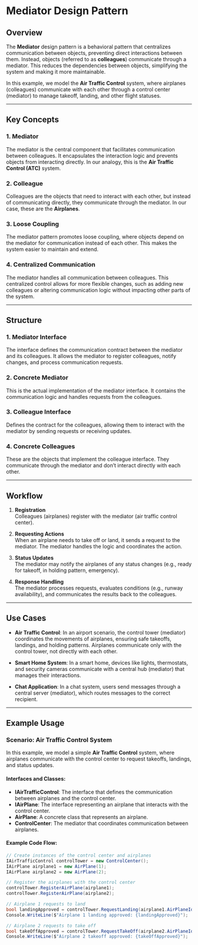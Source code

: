 ﻿# Mediator Design Pattern

## Overview

The **Mediator** design pattern is a behavioral pattern that centralizes communication between objects, preventing direct interactions between them. Instead, objects (referred to as **colleagues**) communicate through a mediator. This reduces the dependencies between objects, simplifying the system and making it more maintainable.

In this example, we model the **Air Traffic Control** system, where airplanes (colleagues) communicate with each other through a control center (mediator) to manage takeoff, landing, and other flight statuses.

---

## Key Concepts

### 1. **Mediator**
The mediator is the central component that facilitates communication between colleagues. It encapsulates the interaction logic and prevents objects from interacting directly. In our analogy, this is the **Air Traffic Control (ATC)** system.

### 2. **Colleague**
Colleagues are the objects that need to interact with each other, but instead of communicating directly, they communicate through the mediator. In our case, these are the **Airplanes**.

### 3. **Loose Coupling**
The mediator pattern promotes loose coupling, where objects depend on the mediator for communication instead of each other. This makes the system easier to maintain and extend.

### 4. **Centralized Communication**
The mediator handles all communication between colleagues. This centralized control allows for more flexible changes, such as adding new colleagues or altering communication logic without impacting other parts of the system.

---

## Structure

### 1. **Mediator Interface**
The interface defines the communication contract between the mediator and its colleagues. It allows the mediator to register colleagues, notify changes, and process communication requests.

### 2. **Concrete Mediator**
This is the actual implementation of the mediator interface. It contains the communication logic and handles requests from the colleagues.

### 3. **Colleague Interface**
Defines the contract for the colleagues, allowing them to interact with the mediator by sending requests or receiving updates.

### 4. **Concrete Colleagues**
These are the objects that implement the colleague interface. They communicate through the mediator and don’t interact directly with each other.

---

## Workflow

1. **Registration**  
   Colleagues (airplanes) register with the mediator (air traffic control center).

2. **Requesting Actions**  
   When an airplane needs to take off or land, it sends a request to the mediator. The mediator handles the logic and coordinates the action.

3. **Status Updates**  
   The mediator may notify the airplanes of any status changes (e.g., ready for takeoff, in holding pattern, emergency).

4. **Response Handling**  
   The mediator processes requests, evaluates conditions (e.g., runway availability), and communicates the results back to the colleagues.

---

## Use Cases

- **Air Traffic Control**: In an airport scenario, the control tower (mediator) coordinates the movements of airplanes, ensuring safe takeoffs, landings, and holding patterns. Airplanes communicate only with the control tower, not directly with each other.

- **Smart Home System**: In a smart home, devices like lights, thermostats, and security cameras communicate with a central hub (mediator) that manages their interactions.

- **Chat Application**: In a chat system, users send messages through a central server (mediator), which routes messages to the correct recipient.

---

## Example Usage

### Scenario: Air Traffic Control System

In this example, we model a simple **Air Traffic Control** system, where airplanes communicate with the control center to request takeoffs, landings, and status updates.

#### Interfaces and Classes:
- **IAirTrafficControl**: The interface that defines the communication between airplanes and the control center.
- **IAirPlane**: The interface representing an airplane that interacts with the control center.
- **AirPlane**: A concrete class that represents an airplane.
- **ControlCenter**: The mediator that coordinates communication between airplanes.

#### Example Code Flow:

```csharp
// Create instances of the control center and airplanes
IAirTrafficControl controlTower = new ControlCenter();
IAirPlane airplane1 = new AirPlane(1);
IAirPlane airplane2 = new AirPlane(2);

// Register the airplanes with the control center
controlTower.RegisterAirPlane(airplane1);
controlTower.RegisterAirPlane(airplane2);

// Airplane 1 requests to land
bool landingApproved = controlTower.RequestLanding(airplane1.AirPlaneId);
Console.WriteLine($"Airplane 1 landing approved: {landingApproved}");

// Airplane 2 requests to take off
bool takeOffApproved = controlTower.RequestTakeOff(airplane2.AirPlaneId);
Console.WriteLine($"Airplane 2 takeoff approved: {takeOffApproved}");

